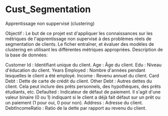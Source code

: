 # Cust_Segmentation
Apprentissage non suppervisé (clustering)

Objectif : Le but de ce projet est d'appliquer les connaissances sur les métriques de l'apprentissage non supervisé
à des problèmes réels de segmentation de clients.
Le ficher  entraîner, et évaluer des modèles de clustering en utilisant les différentes métriques appropriées.
Description de la base de données:

Customer Id : Identifiant unique du client. 
Age : Âge du client.
Edu : Niveau d'éducation du client.
Years Employed : Nombre d'années pendant lesquelles le client a été employé. 
Income : Revenu annuel du client. 
Card Debt : Dette de carte de crédit du client.
Other Debt : Autres dettes du client. Cela peut inclure des prêts personnels, des hypothèques, des prêts étudiants, etc.
Defaulted : Indicateur de défaut de paiement. Il s'agit d'une valeur binaire (0 ou 1) indiquant si le client a déjà fait défaut sur un prêt ou un paiement (1 pour oui, 0 pour non).
Address : Adresse du client. 
DebtIncomeRatio : Ratio de la dette par rapport au revenu du client.
